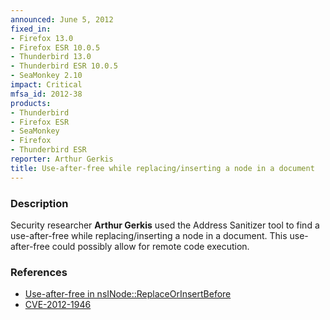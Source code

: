 ```yaml
---
announced: June 5, 2012
fixed_in:
- Firefox 13.0
- Firefox ESR 10.0.5
- Thunderbird 13.0
- Thunderbird ESR 10.0.5
- SeaMonkey 2.10
impact: Critical
mfsa_id: 2012-38
products:
- Thunderbird
- Firefox ESR
- SeaMonkey
- Firefox
- Thunderbird ESR
reporter: Arthur Gerkis
title: Use-after-free while replacing/inserting a node in a document
---
```


<h3>Description</h3>

<p>Security researcher <strong>Arthur Gerkis</strong> used the Address Sanitizer
tool to find a use-after-free while replacing/inserting a node in a document.
This use-after-free could possibly allow for remote code execution.
</p>


<h3>References</h3>

<ul>
  <li><a href="https://bugzilla.mozilla.org/show_bug.cgi?id=750109">
      Use-after-free in nsINode::ReplaceOrInsertBefore</a></li>
  <li><a href="http://cve.mitre.org/cgi-bin/cvename.cgi?name=CVE-2012-1946" class="ex-ref">CVE-2012-1946</a></li>
</ul>



